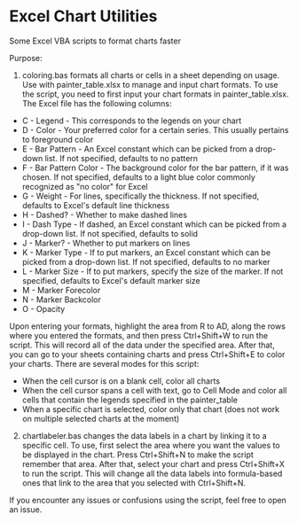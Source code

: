 # Excel Chart Utilities
Some Excel VBA scripts to format charts faster

Purpose:
1. coloring.bas formats all charts or cells in a sheet depending on usage. Use with painter_table.xlsx to manage and input chart formats. To use the script, you need to first input your chart formats in painter_table.xlsx. The Excel file has the following columns:
- C - Legend - This corresponds to the legends on your chart
- D - Color - Your preferred color for a certain series. This usually pertains to foreground color
- E - Bar Pattern - An Excel constant which can be picked from a drop-down list. If not specified, defaults to no pattern
- F - Bar Pattern Color - The background color for the bar pattern, if it was chosen. If not specified, defaults to a light blue color commonly recognized as "no color" for Excel
- G - Weight - For lines, specifically the thickness. If not specified, defaults to Excel's default line thickness
- H - Dashed? - Whether to make dashed lines
- I - Dash Type - If dashed, an Excel constant which can be picked from a drop-down list. If not specified, defaults to solid
- J - Marker? - Whether to put markers on lines
- K - Marker Type - If to put markers, an Excel constant which can be picked from a drop-down list. If not specified, defaults to no marker
- L - Marker Size - If to put markers, specify the size of the marker. If not specified, defaults to Excel's default marker size
- M - Marker Forecolor
- N - Marker Backcolor
- O - Opacity

Upon entering your formats, highlight the area from R to AD, along the rows where you entered the formats, and then press Ctrl+Shift+W to run the script. This will record all of the data under the specified area. After that, you can go to your sheets containing charts and press Ctrl+Shift+E to color your charts. There are several modes for this script:
- When the cell cursor is on a blank cell, color all charts
- When the cell cursor spans a cell with text, go to Cell Mode and color all cells that contain the legends specified in the painter_table
- When a specific chart is selected, color only that chart (does not work on multiple selected charts at the moment)

2. chartlabeler.bas changes the data labels in a chart by linking it to a specific cell. To use, first select the area where you want the values to be displayed in the chart. Press Ctrl+Shift+N to make the script remember that area. After that, select your chart and press Ctrl+Shift+X to run the script. This will change all the data labels into formula-based ones that link to the area that you selected with Ctrl+Shift+N.

If you encounter any issues or confusions using the script, feel free to open an issue.
